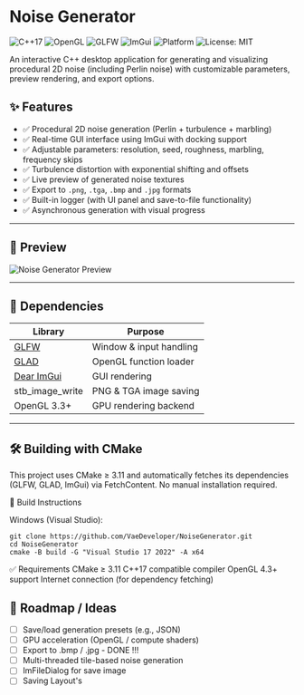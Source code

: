 # Noise Generator
![C++17](https://img.shields.io/badge/language-C%2B%2B17-blue)
![OpenGL](https://img.shields.io/badge/OpenGL-4.3-green)
![GLFW](https://img.shields.io/badge/Windowing-GLFW-0099cc)
![ImGui](https://img.shields.io/badge/GUI-Dear%20ImGui-blueviolet)
![Platform](https://img.shields.io/badge/platform-Windows-blue)
![License: MIT](https://img.shields.io/badge/license-MIT-blue)

An interactive C++ desktop application for generating and visualizing procedural 2D noise (including Perlin noise) with customizable parameters, preview rendering, and export options.

## ✨ Features

- ✅ Procedural 2D noise generation (Perlin + turbulence + marbling)
- ✅ Real-time GUI interface using ImGui with docking support
- ✅ Adjustable parameters: resolution, seed, roughness, marbling, frequency skips
- ✅ Turbulence distortion with exponential shifting and offsets
- ✅ Live preview of generated noise textures
- ✅ Export to `.png`, `.tga`, `.bmp` and `.jpg` formats
- ✅ Built-in logger (with UI panel and save-to-file functionality)
- ✅ Asynchronous generation with visual progress

---

## 📸 Preview

![Noise Generator Preview](docs/noise_generator2.gif)

---
## 🧩 Dependencies

| Library          | Purpose                  |
|------------------|---------------------------|
| [GLFW](https://www.glfw.org/)         | Window & input handling      |
| [GLAD](https://glad.dav1d.de/)        | OpenGL function loader       |
| [Dear ImGui](https://github.com/ocornut/imgui) | GUI rendering                |
| stb_image_write  | PNG & TGA image saving   |
| OpenGL 3.3+       | GPU rendering backend     |
---

## 🛠 Building with CMake
This project uses CMake ≥ 3.11 and automatically fetches its dependencies (GLFW, GLAD, ImGui) via FetchContent. No manual installation required.

🔧 Build Instructions

Windows (Visual Studio):
```
git clone https://github.com/VaeDeveloper/NoiseGenerator.git
cd NoiseGenerator
cmake -B build -G "Visual Studio 17 2022" -A x64
```

✅ Requirements
CMake ≥ 3.11
C++17 compatible compiler
OpenGL 4.3+ support
Internet connection (for dependency fetching)


## 🧠 Roadmap / Ideas

- [ ] Save/load generation presets (e.g., JSON)
- [ ] GPU acceleration (OpenGL / compute shaders) 
- [ ] Export to .bmp / .jpg - DONE !!! 
- [ ] Multi-threaded tile-based noise generation
- [ ] ImFileDialog for save image
- [ ] Saving Layout's 
